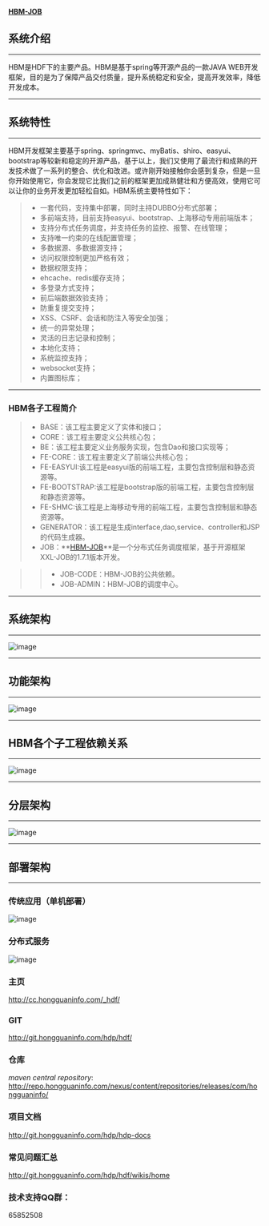 **[HBM-JOB](/hbm/job)**

## 系统介绍
------
HBM是HDF下的主要产品。HBM是基于spring等开源产品的一款JAVA WEB开发框架，目的是为了保障产品交付质量，提升系统稳定和安全，提高开发效率，降低开发成本。

------
## 系统特性
------
HBM开发框架主要基于spring、springmvc、myBatis、shiro、easyui、bootstrap等较新和稳定的开源产品，基于以上，我们又使用了最流行和成熟的开发技术做了一系列的整合、优化和改进。或许刚开始接触你会感到复杂，但是一旦你开始使用它，你会发现它比我们之前的框架更加成熟健壮和方便高效，使用它可以让你的业务开发更加轻松自如。HBM系统主要特性如下：

> * 一套代码，支持集中部署，同时主持DUBBO分布式部署；
> * 多前端支持，目前支持easyui、bootstrap、上海移动专用前端版本；
> * 支持分布式任务调度，并支持任务的监控、报警、在线管理；
> * 支持唯一约束的在线配置管理；
> * 多数据源、多数据源支持；
> * 访问权限控制更加严格有效；
> * 数据权限支持；
> * ehcache、redis缓存支持；
> * 多登录方式支持；
> * 前后端数据效验支持；
> * 防重复提交支持；
> * XSS、CSRF、会话和防注入等安全加强；
> * 统一的异常处理；
> * 灵活的日志记录和控制；
> * 本地化支持；
> * 系统监控支持；
> * websocket支持；
> * 内置图标库；

------

### HBM各子工程简介
> * BASE：该工程主要定义了实体和接口；
> * CORE：该工程主要定义公共核心包；
> * BE：该工程主要定义业务服务实现，包含Dao和接口实现等；
> * FE-CORE：该工程主要定义了前端公共核心包；
> * FE-EASYUI:该工程是easyui版的前端工程，主要包含控制层和静态资源等。
> * FE-BOOTSTRAP:该工程是bootstrap版的前端工程，主要包含控制层和静态资源等。
> * FE-SHMC:该工程是上海移动专用的前端工程，主要包含控制层和静态资源等。
> * GENERATOR：该工程是生成interface,dao,service、controller和JSP的代码生成器。
> * JOB：**[HBM-JOB](/hbm/job)**是一个分布式任务调度框架，基于开源框架XXL-JOB的1.7.1版本开发。

> > * JOB-CODE：HBM-JOB的公共依赖。
> > * JOB-ADMIN：HBM-JOB的调度中心。



------
## 系统架构
------
![image](http://cc.hongguaninfo.com/_hdp/gitlab_res/hbm/system_architecture.png)


------
## 功能架构
------
![image](http://cc.hongguaninfo.com/_hdp/gitlab_res/hbm/functional_architecture.png)


------
## HBM各个子工程依赖关系
------
![image](http://cc.hongguaninfo.com/_hdp/gitlab_res/hbm/dependency.jpg)


------
## 分层架构
------
![image](http://cc.hongguaninfo.com/_hdp/gitlab_res/hbm/level_relation.png)


------
## 部署架构
------
### 传统应用（单机部署）
![image](http://cc.hongguaninfo.com/_hdp/gitlab_res/hbm/deploy_single.png)

### 分布式服务
![image](http://cc.hongguaninfo.com/_hdp/gitlab_res/hbm/deploy_distributed.png)



### 主页

<http://cc.hongguaninfo.com/_hdf/>

### GIT

<http://git.hongguaninfo.com/hdp/hdf/>


### 仓库

*maven central repository*:
<http://repo.hongguaninfo.com/nexus/content/repositories/releases/com/hongguaninfo/> 


### 项目文档

<http://git.hongguaninfo.com/hdp/hdp-docs>


### 常见问题汇总

<http://git.hongguaninfo.com/hdp/hdf/wikis/home>


### 技术支持QQ群：

65852508

